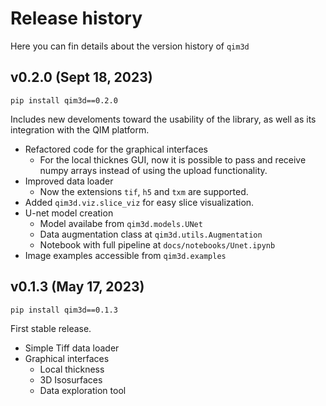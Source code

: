 # Release history
Here you can fin details about the version history of `qim3d`


## v0.2.0 (Sept 18, 2023)
```pip install qim3d==0.2.0```

Includes new develoments toward the usability of the library, as well as its integration with the QIM platform.

- Refactored code for the graphical interfaces
    - For the local thicknes GUI, now it is possible to pass and receive numpy arrays instead of using the upload functionality.
- Improved data loader
    - Now the extensions `tif`, `h5` and `txm` are supported.
- Added `qim3d.viz.slice_viz` for easy slice visualization.
- U-net model creation
    - Model availabe from `qim3d.models.UNet`
    - Data augmentation class at `qim3d.utils.Augmentation`
    - Notebook with full pipeline at `docs/notebooks/Unet.ipynb`
- Image examples accessible from `qim3d.examples`


## v0.1.3 (May 17, 2023)
```pip install qim3d==0.1.3```

First stable release.

- Simple Tiff data loader
- Graphical interfaces
    - Local thickness
    - 3D Isosurfaces
    - Data exploration tool